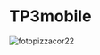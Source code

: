 # TP3mobile
![fotopizzacor22](https://github.com/PaoGazzia/TP3mobile/assets/140565005/bc5a431c-0c21-4a6b-9ed7-3d9309feddc8)
